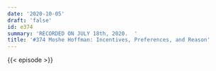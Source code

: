 ```yaml
---
date: '2020-10-05'
draft: 'false'
id: e374
summary: 'RECORDED ON JULY 18th, 2020.  '
title: '#374 Moshe Hoffman: Incentives, Preferences, and Reason'
---
```

{{< episode >}}
